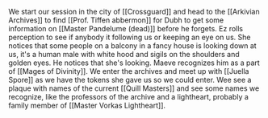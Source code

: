 We start our session in the city of [[Crossguard]] and head to the [[Arkivian Archives]] to find [[Prof. Tiffen abbermon]] for Dubh to get some information on [[Master Pandelume (dead)]] before he forgets. Ez rolls perception to see if anybody it following us or keeping an eye on us. She notices that some people on a balcony in a fancy house is looking down at us, it's a human male with white hood and sigils on the shoulders and golden eyes. He notices that she's looking. Maeve recognizes him as a part of [[Mages of Divinity]]. We enter the archives and meet up with [[Juella Spore]] as we have the tokens she gave us so we could enter. Wee see a plaque with names of the current [[Quill Masters]] and see some names we recognize, like the professors of the archive and a lightheart, probably a family member of [[Master Vorkas Lightheart]]. 
